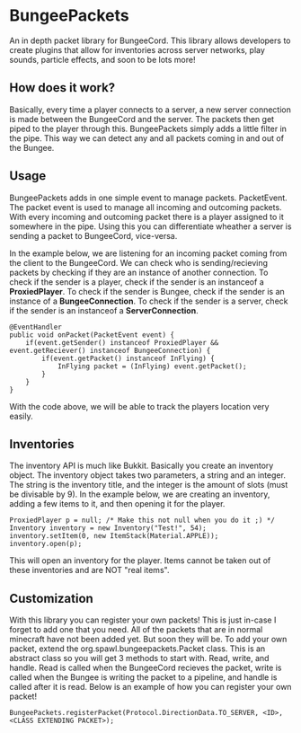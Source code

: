 # BungeePackets
An in depth packet library for BungeeCord. This library allows developers to create plugins that allow for inventories across server networks, play sounds, particle effects, and soon to be lots more!
## How does it work?
Basically, every time a player connects to a server, a new server connection is made between the BungeeCord and the server. The packets then get piped to the player through this. BungeePackets simply adds a little filter in the pipe. This way we can detect any and all packets coming in and out of the Bungee.
## Usage
BungeePackets adds in one simple event to manage packets. PacketEvent. The packet event is used to manage all incoming and outcoming packets. With every incoming and outcoming packet there is a player assigned to it somewhere in the pipe. Using this you can differentiate wheather a server is sending a packet to BungeeCord, vice-versa.

In the example below, we are listening for an incoming packet coming from the client to the BungeeCord. We can check who is sending/recieving packets by checking if they are an instance of another connection. To check if the sender is a player, check if the sender is an instanceof a **ProxiedPlayer**. To check if the sender is Bungee, check if the sender is an instance of a **BungeeConnection**. To check if the sender is a server, check if the sender is an instanceof a **ServerConnection**.
```
@EventHandler
public void onPacket(PacketEvent event) {
	if(event.getSender() instanceof ProxiedPlayer && event.getReciever() instanceof BungeeConnection) {
		if(event.getPacket() instanceof InFlying) {
			InFlying packet = (InFlying) event.getPacket();
		}
	}
}
```
With the code above, we will be able to track the players location very easily.
## Inventories
The inventory API is much like Bukkit. Basically you create an inventory object. The inventory object takes two parameters, a string and an integer. The string is the inventory title, and the integer is the amount of slots (must be divisable by 9). In the example below, we are creating an inventory, adding a few items to it, and then opening it for the player. 
```
ProxiedPlayer p = null; /* Make this not null when you do it ;) */
Inventory inventory = new Inventory("Test!", 54);
inventory.setItem(0, new ItemStack(Material.APPLE));
inventory.open(p);
```
This will open an inventory for the player. Items cannot be taken out of these inventories and are NOT "real items".
## Customization
With this library you can register your own packets! This is just in-case I forget to add one that you need. All of the packets that are in normal minecraft have not been added yet. But soon they will be. To add your own packet, extend the org.spawl.bungeepackets.Packet class. This is an abstract class so you will get 3 methods to start with. Read, write, and handle. Read is called when the BungeeCord recieves the packet, write is called when the Bungee is writing the packet to a pipeline, and handle is called after it is read. Below is an example of how you can register your own packet!
```
BungeePackets.registerPacket(Protocol.DirectionData.TO_SERVER, <ID>, <CLASS EXTENDING PACKET>);
```
